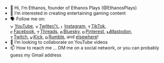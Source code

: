 - 👋 Hi, I’m Ethanos, founder of Ethanos Plays (@EthanosPlays)
- 👀 I’m interested in creating entertaining gaming content <!-- - 🌱 I’m currently learning ... -->
- 🗣️ Follow me on:<br /><a href="https://www.youtube.com/@EthanosPlays?sub_confirmation=1"><img title="YouTube" style="border: 0px solid ; width: 14px; height: 10px; vertical-align:middle;" src="https://thejoshmeister.neocities.org/images/YT-logo-302x213.png" alt="YouTube">YouTube</a>, <a href="https://twitter.com/EthanosPlays"><img title="𝕏/Twitter" style="border: 0px solid ; width: 12px; height: 10px; vertical-align:middle;" src="https://thejoshmeister.neocities.org/images/twitter-bird.png" alt="X/Twitter">Twitter/𝕏</a>, <a href="https://twitter.com/EthanosPlays"><img title="Instagram" style="border: 0px solid ; width: 11px; height: 11px; vertical-align:middle;" src="https://thejoshmeister.neocities.org/images/IG-logo-100.png" alt="Instagram">Instagram</a>, <a href="https://www.tiktok.com/@ethanosplays"><img title="TikTok" style="border: 0px solid ; width: 11px; height: 11px; vertical-align:middle;" src="https://thejoshmeister.neocities.org/images/TikTok-favicon.png" alt="TikTok">TikTok</a>,<br /><a href="https://www.facebook.com/EthanosPlays"><img title="Facebook" style="border: 0px solid ; width: 11px; height: 11px; vertical-align:middle;" src="https://thejoshmeister.neocities.org/images/f_logo_RGB-Blue_144.png" alt="Facebook">Facebook</a>, <a href="https://www.threads.net/@EthanosPlays"><img title="Threads" style="border: 0px solid ; width: 11px; height: 11px; vertical-align:middle;" src="https://thejoshmeister.neocities.org/images/threads-favicon.png" alt="Threads">Threads</a>, <a href="https://bsky.app/profile/ethanosplays.com"><img title="Bluesky" style="border: 0px solid ; width: 11px; height: 11px; vertical-align:middle;" src="https://blueskyweb.xyz/images/logo-64x64.jpg" alt="Bluesky">Bluesky</a>, <a href="https://www.pinterest.com/EthanosPlays/"><img title="Pinterest" style="border: 0px solid ; width: 11px; height: 11px; vertical-align:middle;" src="https://thejoshmeister.neocities.org/images/pinterest-logo.png" alt="Pinterest">Pinterest</a>, <a href="https://mastodon.social/@EthanosPlays"><img title="Mastodon" style="border: 0px solid ; width: 11px; height: 11px; vertical-align:middle;" src="https://joinmastodon.org/logos/logo-purple.svg" alt="Mastodon">Mastodon</a>,<br /><a href="https://www.twitch.tv/EthanosPlays"><img title="Twitch" style="border: 0px solid ; width: 11px; height: 11px; vertical-align:middle;" src="https://static.twitchcdn.net/assets/favicon-32-e29e246c157142c94346.png" alt="Twitch">Twitch</a>, <span style="white-space:nowrap; overflow:hidden;" class="nobr"><a href="https://kick.com/EthanosPlays"><img title="Kick" style="border: 0px solid ; width: 11px; height: 11px; vertical-align:middle;" src="https://dbxmjjzl5pc1g.cloudfront.net/15eb40a5-79f0-4efe-b2d4-95e6992986cb/Kick-Favicon57x57.png" alt="Kick">Kick</a></span>, <a href="https://rumble.com/user/EthanosPlays"><img title="Rumble" style="border: 0px solid ; width: 11px; height: 11px; vertical-align:middle;" src="https://rumble.com/apple-touch-icon.png" alt="Rumble">Rumble</a>, and <a href="https://www.youtube.com/@EthanosPlays/about">elsewhere</a>!
- 💞️ I’m looking to collaborate on YouTube videos
- 📫 How to reach me ... DM me on a social network, or you can probably guess my Gmail address

<!---
EthanosPlays/EthanosPlays is a ✨ special ✨ repository because its `README.md` (this file) appears on your GitHub profile.
You can click the Preview link to take a look at your changes.
--->
